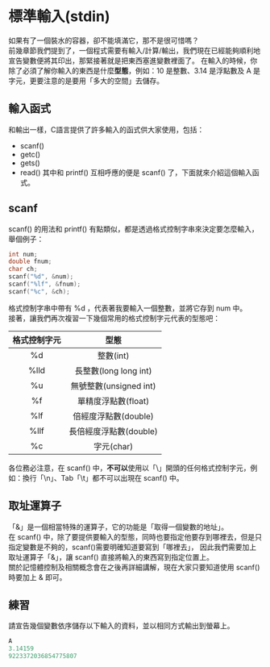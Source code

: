 # 標準輸入(stdin)
如果有了一個裝水的容器，卻不能填滿它，那不是很可惜嗎？  
前幾章節我們提到了，一個程式需要有輸入/計算/輸出，我們現在已經能夠順利地宣告變數便將其印出，那緊接著就是把東西塞進變數裡面了。
在輸入的時候，你除了必須了解你輸入的東西是什麼**型態**，例如：10 是整數、3.14 是浮點數及 A 是字元，更要注意的是要用「多大的空間」去儲存。  
  
## 輸入函式
和輸出一樣，C語言提供了許多輸入的函式供大家使用，包括：
- scanf()
- getc()
- gets()
- read()
其中和 printf() 互相呼應的便是 scanf() 了，下面就來介紹這個輸入函式。  
 
## scanf
scanf() 的用法和 printf() 有點類似，都是透過格式控制字串來決定要怎麼輸入，舉個例子：  
```c++
int num;
double fnum;
char ch;
scanf("%d", &num);
scanf("%lf", &fnum);
scanf("%c", &ch);
```
格式控制字串中帶有 %d ，代表著我要輸入一個整數，並將它存到 num 中。  
接著，讓我們再次複習一下幾個常用的格式控制字元代表的型態吧：

| 格式控制字元 |          型態         |
|:----------:|:--------------------:|
| %d         | 整數(int)             |
| %lld       | 長整數(long long int)  |
| %u         | 無號整數(unsigned int) |
| %f         | 單精度浮點數(float)     |
| %lf        | 倍經度浮點數(double)    |
| %llf       | 長倍經度浮點數(double)  |
| %c         | 字元(char)            |

各位務必注意，在 scanf() 中，**不可以**使用以「\\」開頭的任何格式控制字元，例如：換行「\\n」、Tab「\\t」都不可以出現在 scanf() 中。

## 取址運算子
「&」是一個相當特殊的運算子，它的功能是「取得一個變數的地址」。  
在 scanf() 中，除了要提供要輸入的型態，同時也要指定他要存到哪裡去，但是只指定變數是不夠的，scanf()需要明確知道要寫到「哪裡去」，
因此我們需要加上取址運算子「&」，讓 scanf() 直接將輸入的東西寫到指定位置上。  
關於記憶體控制及相關概念會在之後再詳細講解，現在大家只要知道使用 scanf() 時要加上 & 即可。  

## 練習
請宣告幾個變數依序儲存以下輸入的資料，並以相同方式輸出到螢幕上。  
```c++
A
3.14159
9223372036854775807
```